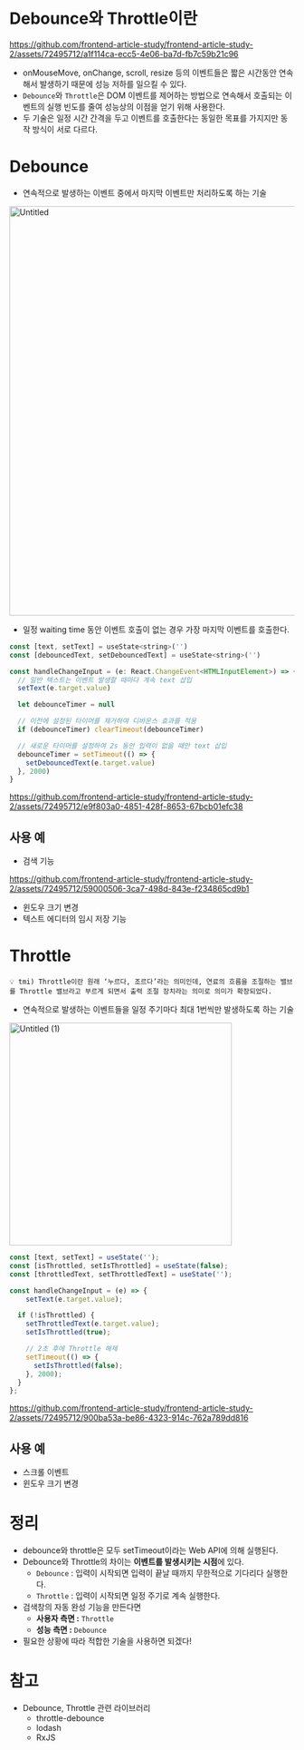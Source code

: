 # Debounce와 Throttle이란

https://github.com/frontend-article-study/frontend-article-study-2/assets/72495712/a1f114ca-ecc5-4e06-ba7d-fb7c59b21c96

- onMouseMove, onChange, scroll, resize 등의 이벤트들은 짧은 시간동안 연속해서 발생하기 때문에 성능 저하를 일으킬 수 있다.
- `Debounce`와 `Throttle`은 DOM 이벤트를 제어하는 방법으로 연속해서 호출되는 이벤트의 실행 빈도를 줄여 성능상의 이점을 얻기 위해 사용한다.
- 두 기술은 일정 시간 간격을 두고 이벤트를 호출한다는 동일한 목표를 가지지만 동작 방식이 서로 다르다.

# Debounce

- 연속적으로 발생하는 이벤트 중에서 마지막 이벤트만 처리하도록 하는 기술

<img width="722" alt="Untitled" src="https://github.com/frontend-article-study/frontend-article-study-2/assets/72495712/da4db2d7-cc9c-4d6c-999b-0de7ac4cf497">

- 일정 waiting time 동안 이벤트 호출이 없는 경우 가장 마지막 이벤트를 호출한다.

```jsx
const [text, setText] = useState<string>('')
const [debouncedText, setDebouncedText] = useState<string>('')

const handleChangeInput = (e: React.ChangeEvent<HTMLInputElement>) => {
  // 일반 텍스트는 이벤트 발생할 때마다 계속 text 삽입
  setText(e.target.value)

  let debounceTimer = null

  // 이전에 설정된 타이머를 제거하여 디바운스 효과를 적용
  if (debounceTimer) clearTimeout(debounceTimer)

  // 새로운 타이머를 설정하여 2s 동안 입력이 없을 때만 text 삽입
  debounceTimer = setTimeout(() => {
    setDebouncedText(e.target.value)
  }, 2000)
}
```

https://github.com/frontend-article-study/frontend-article-study-2/assets/72495712/e9f803a0-4851-428f-8653-67bcb01efc38

## 사용 예

- 검색 기능

https://github.com/frontend-article-study/frontend-article-study-2/assets/72495712/59000506-3ca7-498d-843e-f234865cd9b1

- 윈도우 크기 변경
- 텍스트 에디터의 임시 저장 기능

# Throttle

```
💡 tmi) Throttle이란 원래 ‘누르다, 조르다’라는 의미인데, 연료의 흐름을 조절하는 밸브를 Throttle 밸브라고 부르게 되면서 출력 조절 장치라는 의미로 의미가 확장되었다.
```

- 연속적으로 발생하는 이벤트들을 일정 주기마다 최대 1번씩만 발생하도록 하는 기술

<img width="393" alt="Untitled (1)" src="https://github.com/frontend-article-study/frontend-article-study-2/assets/72495712/97650dde-db44-441e-8a73-dc9188307454">

```jsx
const [text, setText] = useState('');
const [isThrottled, setIsThrottled] = useState(false);
const [throttledText, setThrottledText] = useState('');

const handleChangeInput = (e) => {
	setText(e.target.value);

  if (!isThrottled) {
    setThrottledText(e.target.value);
    setIsThrottled(true);

    // 2초 후에 Throttle 해제
    setTimeout(() => {
      setIsThrottled(false);
    }, 2000);
  }
};
```

https://github.com/frontend-article-study/frontend-article-study-2/assets/72495712/900ba53a-be86-4323-914c-762a789dd816

## 사용 예

- 스크롤 이벤트
- 윈도우 크기 변경

# 정리

- debounce와 throttle은 모두 setTimeout이라는 Web API에 의해 실행된다.
- Debounce와 Throttle의 차이는 **이벤트를 발생시키는 시점**에 있다.
    - `Debounce` : 입력이 시작되면 입력이 끝날 때까지 무한적으로 기다리다 실행한다.
    - `Throttle` : 입력이 시작되면 일정 주기로 계속 실행한다.
- 검색창의 자동 완성 기능을 만든다면
    - **사용자 측면 :** `Throttle`
    - **성능 측면 :** `Debounce`
- 필요한 상황에 따라 적합한 기술을 사용하면 되겠다!

# 참고

- Debounce, Throttle 관련 라이브러리
    - throttle-debounce
    - lodash
    - RxJS
